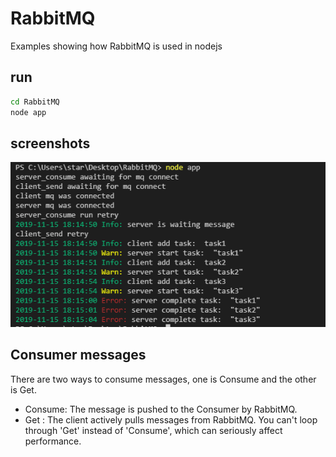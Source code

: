 # RabbitMQ
Examples showing how RabbitMQ is used in nodejs

## run  
```bash
cd RabbitMQ
node app
```  

## screenshots
![console](./screenshots/1.png)

## Consumer messages
There are two ways to consume messages, one is Consume and the other is Get.

* Consume: The message is pushed to the Consumer by RabbitMQ.
* Get : The client actively pulls messages from RabbitMQ. You can't loop through 'Get' instead of 'Consume', which can seriously affect performance.